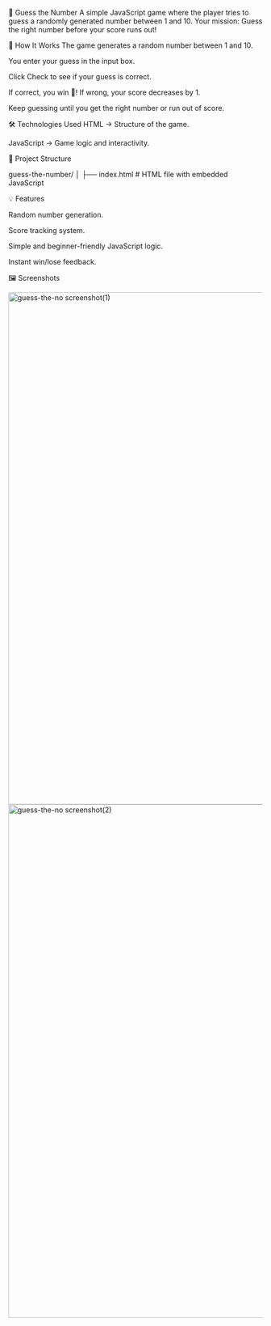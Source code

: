 🎯 Guess the Number
A simple JavaScript game where the player tries to guess a randomly generated number between 1 and 10.
Your mission: Guess the right number before your score runs out!

📜 How It Works
The game generates a random number between 1 and 10.

You enter your guess in the input box.

Click Check to see if your guess is correct.

If correct, you win 🎉!
If wrong, your score decreases by 1.

Keep guessing until you get the right number or run out of score.

🛠️ Technologies Used
HTML → Structure of the game.

JavaScript → Game logic and interactivity.

📂 Project Structure

guess-the-number/
│
├── index.html    # HTML file with embedded JavaScript


💡 Features

Random number generation.

Score tracking system.

Simple and beginner-friendly JavaScript logic.

Instant win/lose feedback.


🖼️ Screenshots

<img width="1919" height="1013" alt="guess-the-no screenshot(1)" src="https://github.com/user-attachments/assets/07e74efb-c1a2-4bee-8f0f-f6755cf36d95" />

<img width="1919" height="1015" alt="guess-the-no screenshot(2)" src="https://github.com/user-attachments/assets/a2a7fbc7-3553-4d0d-8321-cde7d61debc8" />



